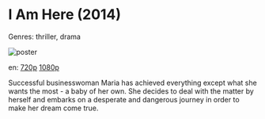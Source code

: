 # I Am Here (2014)

Genres: thriller, drama

![poster](http://image.tmdb.org/t/p/w500/poZycbhGflbxv00ChXu36t6CJi.jpg)

en:
  [720p](magnet:?xt=urn:btih:8F95E370136CD5C3CC873A76308A4D88D7DF51B3&tr=udp://glotorrents.pw:6969/announce&tr=udp://tracker.opentrackr.org:1337/announce&tr=udp://torrent.gresille.org:80/announce&tr=udp://tracker.openbittorrent.com:80&tr=udp://tracker.coppersurfer.tk:6969&tr=udp://tracker.leechers-paradise.org:6969&tr=udp://p4p.arenabg.ch:1337&tr=udp://tracker.internetwarriors.net:1337)
  [1080p](magnet:?xt=urn:btih:DA0380BA1C4BE94C856107590ADEFFB6B872AA47&tr=udp://glotorrents.pw:6969/announce&tr=udp://tracker.opentrackr.org:1337/announce&tr=udp://torrent.gresille.org:80/announce&tr=udp://tracker.openbittorrent.com:80&tr=udp://tracker.coppersurfer.tk:6969&tr=udp://tracker.leechers-paradise.org:6969&tr=udp://p4p.arenabg.ch:1337&tr=udp://tracker.internetwarriors.net:1337)
  


Successful businesswoman Maria has achieved everything except what she wants the most - a baby of her own. She decides to deal with the matter by herself and embarks on a desperate and dangerous journey in order to make her dream come true.